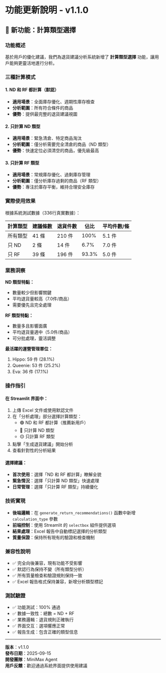# 功能更新說明 - v1.1.0

## 🎉 新功能：計算類型選擇

### 功能概述
基於用戶的優化建議，我們為退貨建議分析系統新增了 **計算類型選擇** 功能，讓用戶能夠更靈活地進行分析。

### 三種計算模式

#### 1. ND 和 RF 都計算（默認）
- **適用場景**：全面庫存優化、週期性庫存檢查
- **分析範圍**：所有符合條件的商品
- **優勢**：提供最完整的退貨建議視圖

#### 2. 只計算 ND 類型
- **適用場景**：緊急清倉、特定商品淘汰
- **分析範圍**：僅分析需要完全清倉的商品（ND 類型）
- **優勢**：快速定位必須清空的商品，優先級最高

#### 3. 只計算 RF 類型  
- **適用場景**：常規庫存優化、過剩庫存管理
- **分析範圍**：僅分析庫存過剩的商品（RF 類型）
- **優勢**：專注於庫存平衡，維持合理安全庫存

### 實際使用效果

根據系統測試數據（336行真實數據）：

| 計算類型 | 建議條數 | 退貨件數 | 佔比 | 平均件數/條 |
|---------|---------|---------|------|------------|
| 所有類型 | 41 條 | 210 件 | 100% | 5.1 件 |
| 只 ND | 2 條 | 14 件 | 6.7% | 7.0 件 |
| 只 RF | 39 條 | 196 件 | 93.3% | 5.0 件 |

### 業務洞察

**ND 類型特點：**
- 數量較少但影響關鍵
- 平均退貨量較高（7.0件/商品）
- 需要優先且完全處理

**RF 類型特點：**
- 數量多且影響面廣
- 平均退貨量適中（5.0件/商品）  
- 可分批處理，靈活調整

**最活躍的運營管理單位：**
1. Hippo: 59 件 (28.1%)
2. Queenie: 53 件 (25.2%)
3. Eva: 36 件 (17.1%)

### 操作指引

#### 在 Streamlit 界面中：
1. 上傳 Excel 文件或使用默認文件
2. 在「分析處理」部分選擇計算類型：
   - 🟢 ND 和 RF 都計算（推薦新用戶）
   - 🔵 只計算 ND 類型
   - 🟡 只計算 RF 類型
3. 點擊「生成退貨建議」開始分析
4. 查看針對性的分析結果

#### 選擇建議：
- **首次使用**：選擇「ND 和 RF 都計算」瞭解全貌
- **緊急情況**：選擇「只計算 ND 類型」快速處理
- **日常管理**：選擇「只計算 RF 類型」持續優化

### 技術實現

- **後端邏輯**：在 `generate_return_recommendations()` 函數中新增 `calculation_type` 參數
- **前端控制**：使用 Streamlit 的 `selectbox` 組件提供選項
- **結果處理**：Excel 報告中自動標記選擇的分析類型
- **質量保證**：保持所有現有的驗證和檢查機制

### 兼容性說明

- ✅ 完全向後兼容，現有功能不受影響
- ✅ 默認行為保持不變（所有類型分析）
- ✅ 所有質量檢查和驗證規則保持一致
- ✅ Excel 報告格式保持兼容，新增分析類型標記

### 測試驗證

- ✅ 功能測試：100% 通過
- ✅ 數據一致性：總數 = ND + RF
- ✅ 業務邏輯：退貨規則正確執行
- ✅ 界面交互：選項響應正常
- ✅ 報告生成：包含正確的類型信息

---

**版本**：v1.1.0  
**發布日期**：2025-09-15  
**開發團隊**：MiniMax Agent  
**用戶反饋**：歡迎通過系統界面提供使用建議
